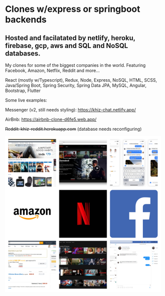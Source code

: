 # Clones w/express or springboot backends
## Hosted and facilatated by netlify, heroku, firebase, gcp, aws and SQL and NoSQL databases.

My clones for some of the biggest companies in the world.  Featuring Facebook, Amazon, Netflix, Reddit and more...

React (mostly w/Typescript), Redux, Node, Express, NoSQL, HTML, SCSS, Java/Spring
Boot, Spring Security, Spring Data JPA, MySQL, Angular, Bootstrap, Flutter

Some live examples:

Messenger (v2, still needs styling): https://khiz-chat.netlify.app/

AirBnb: https://airbnb-clone-d6fe5.web.app/

~~Reddit: khiz-reddit.herokuapp.com~~ (database needs reconfiguring)

![Collage](/faang-clones-collage.jpg)

